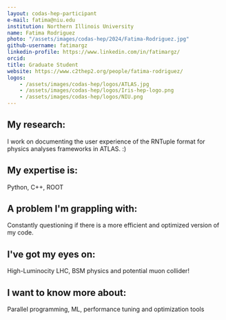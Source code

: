 ```yaml
---
layout: codas-hep-participant
e-mail: fatima@niu.edu
institution: Northern Illinois University
name: Fatima Rodriguez
photo: "/assets/images/codas-hep/2024/Fatima-Rodriguez.jpg"
github-username: fatimargz
linkedin-profile: https://www.linkedin.com/in/fatimargz/
orcid: 
title: Graduate Student
website: https://www.c2thep2.org/people/fatima-rodriguez/
logos:
    - /assets/images/codas-hep/logos/ATLAS.jpg
    - /assets/images/codas-hep/logos/Iris-hep-logo.png
    - /assets/images/codas-hep/logos/NIU.png
---
```


## My research:
I work on documenting the user experience of the RNTuple format for physics analyses frameworks in ATLAS. :)

## My expertise is:
Python, C++, ROOT

## A problem I'm grappling with:
Constantly questioning if there is a more efficient and optimized version of my code.

## I've got my eyes on:
High-Luminocity LHC, BSM physics and potential muon collider!

## I want to know more about:
Parallel programming, ML, performance tuning and optimization tools
